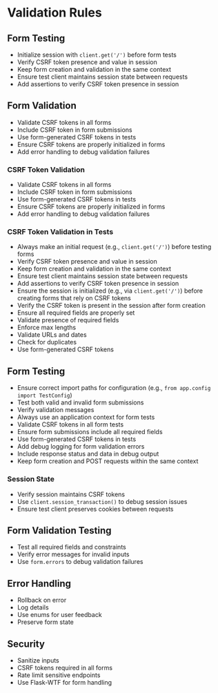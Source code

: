 # Validation Rules
## Form Testing
- Initialize session with `client.get('/')` before form tests
- Verify CSRF token presence and value in session
- Keep form creation and validation in the same context
- Ensure test client maintains session state between requests
- Add assertions to verify CSRF token presence in session

## Form Validation
- Validate CSRF tokens in all forms
- Include CSRF token in form submissions
- Use form-generated CSRF tokens in tests
- Ensure CSRF tokens are properly initialized in forms
- Add error handling to debug validation failures

### CSRF Token Validation
- Validate CSRF tokens in all forms
- Include CSRF token in form submissions
- Use form-generated CSRF tokens in tests
- Ensure CSRF tokens are properly initialized in forms
- Add error handling to debug validation failures

### CSRF Token Validation in Tests
- Always make an initial request (e.g., `client.get('/')`) before testing forms
- Verify CSRF token presence and value in session
- Keep form creation and validation in the same context
- Ensure test client maintains session state between requests
- Add assertions to verify CSRF token presence in session
- Ensure the session is initialized (e.g., via `client.get('/')`) before creating forms that rely on CSRF tokens
- Verify the CSRF token is present in the session after form creation
- Ensure all required fields are properly set
- Validate presence of required fields
- Enforce max lengths
- Validate URLs and dates
- Check for duplicates
- Use form-generated CSRF tokens

## Form Testing
- Ensure correct import paths for configuration (e.g., `from app.config import TestConfig`)
- Test both valid and invalid form submissions
- Verify validation messages
- Always use an application context for form tests
- Validate CSRF tokens in all form tests
- Ensure form submissions include all required fields
- Use form-generated CSRF tokens in tests
- Add debug logging for form validation errors
- Include response status and data in debug output
- Keep form creation and POST requests within the same context

### Session State
- Verify session maintains CSRF tokens
- Use `client.session_transaction()` to debug session issues
- Ensure test client preserves cookies between requests

## Form Validation Testing
- Test all required fields and constraints
- Verify error messages for invalid inputs
- Use `form.errors` to debug validation failures

## Error Handling
- Rollback on error
- Log details
- Use enums for user feedback
- Preserve form state

## Security
- Sanitize inputs
- CSRF tokens required in all forms
- Rate limit sensitive endpoints
- Use Flask-WTF for form handling


